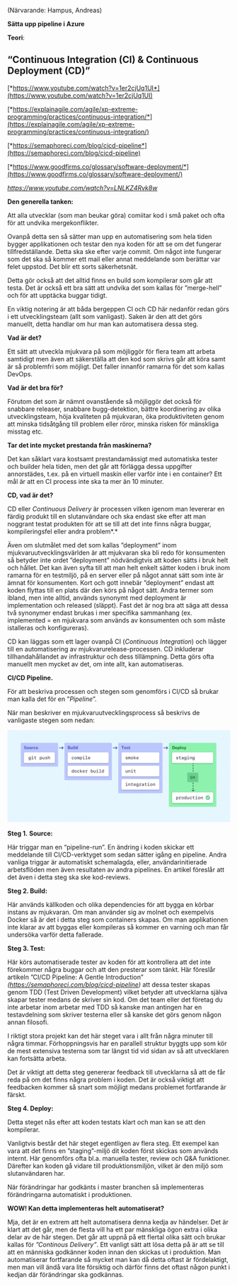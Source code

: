 (Närvarande: Hampus, Andreas)

**Sätta upp pipeline i Azure**







**Teori**: 

## “Continuous Integration (CI) & Continuous Deployment (CD)”

[*https://www.youtube.com/watch?v=1er2cjUq1UI*](https://www.youtube.com/watch?v=1er2cjUq1UI)

[*https://explainagile.com/agile/xp-extreme-programming/practices/continuous-integration/*](https://explainagile.com/agile/xp-extreme-programming/practices/continuous-integration/)

[*https://semaphoreci.com/blog/cicd-pipeline*](https://semaphoreci.com/blog/cicd-pipeline)

[*https://www.goodfirms.co/glossary/software-deployment/*](https://www.goodfirms.co/glossary/software-deployment/)

*https://www.youtube.com/watch?v=LNLKZ4Rvk8w*

 

**Den generella tanken:**

Att alla utvecklar (som man beukar göra) comiitar kod i små paket och ofta för att undvika mergekonflikter.

Ovanpå detta sen så sätter man upp en automatisering som hela tiden bygger applikationen och testar den nya koden för att se om det fungerar tillfredställande. Detta ska ske efter varje commit. Om något inte fungerar som det ska så kommer ett mail eller annat meddelande som berättar var felet uppstod. Det blir ett sorts säkerhetsnät. 

 

Detta gör också att det alltid finns en build som kompilerar som går att testa. Det är också ett bra sätt att undvika det som kallas för ”merge-hell” och för att upptäcka buggar tidigt.

 

En viktig notering är att båda bergeppen CI och CD här nedanför redan görs i ett utvecklingsteam (allt som vanligast). Saken är den att det görs manuellt, detta handlar om hur man kan automatisera dessa steg.

 

**Vad är det?**

Ett sätt att utveckla mjukvara på som möjliggör för flera team att arbeta samtidigt men även att säkerställa att den kod som skrivs går att köra samt är så problemfri som möjligt. Det faller innanför ramarna för det som kallas DevOps.

 

**Vad är det bra för?**

Förutom det som är nämnt ovanstående så möjliggör det också för snabbare releaser, snabbare bugg-detektion, bättre koordinering av olika utvecklingsteam, höja kvaliteten på mjukvaran, öka produktiviteten genom att minska tidsåtgång till problem eller röror, minska risken för mänskliga misstag etc.

 

**Tar det inte mycket prestanda från maskinerna?**

Det kan såklart vara kostsamt prestandamässigt med automatiska tester och builder hela tiden, men det går att förlägga dessa uppgifter annorstädes, t.ex. på en virtuell maskin eller varför inte i en container? Ett mål är att en CI process inte ska ta mer än 10 minuter.

 

**CD, vad är det?**

CD eller *Continuous Delivery* är processen vilken igenom man levererar en färdig produkt till en slutanvändare och ska endast ske efter att man noggrant testat produkten för att se till att det inte finns några buggar, kompileringsfel eller andra problem*.*

 

Även om slutmålet med det som kallas ”deployment” inom mjukvaruutvecklingsvärlden är att mjukvaran ska bli redo för konsumenten så betyder inte ordet ”deployment” nödvändigtvis att koden sätts i bruk helt och hållet. Det kan även syfta till att man helt enkelt sätter koden i bruk inom ramarna för en testmiljö, på en server eller på något annat sätt som inte är ämnat för konsumenten. Kort och gott innebär ”deployment” endast att koden flyttas till en plats där den körs på något sätt. Andra termer som ibland, men inte alltid, används synonymt med deployment är implementation och released (släppt). Fast det är nog bra att säga att dessa två synonymer endast brukas i mer specifika sammanhang (ex. implemented = en mjukvara som används av konsumenten och som måste istalleras och konfigureras).

 

CD kan läggas som ett lager ovanpå CI (*Continuous Integration*) och lägger till en automatisering av mjukvarurelease-processen. CD inkluderar tillhandahållandet av infrastruktur och dess tillämpning. Detta görs ofta manuellt men mycket av det, om inte allt, kan automatiseras.

 

**CI/CD Pipeline.**

För att beskriva processen och stegen som genomförs i CI/CD så brukar man kalla det för en ”*Pipeline*”.

När man beskriver en mjukvaruutvecklingsprocess så beskrivs de vanligaste stegen som nedan:

![CI/CD pipeline stages](Pipeline.png)

**Steg 1.** **Source:**

Här triggar man en “pipeline-run”. En ändring i koden skickar ett meddelande till CI/CD-verktyget som sedan sätter igång en pipeline. Andra vanliga triggar är automatiskt schemalagda, eller, användarinitierade arbetsflöden men även resultaten av andra pipelines. En artikel föreslår att det även i detta steg ska ske kod-reviews.

 

**Steg 2. Build:**

Här används källkoden och olika dependencies för att bygga en körbar instans av mjukvaran. Om man använder sig av molnet och exempelvis Docker så är det i detta steg som containers skapas. Om man applikationen inte klarar av att byggas eller kompileras så kommer en varning och man får undersöka varför detta fallerade. 

 

**Steg 3. Test:**

Här körs automatiserade tester av koden för att kontrollera att det inte förekommer några buggar och att den presterar som tänkt. Här föreslår artikeln ”CI/CD Pipeline: A Gentle Introduction” *(https://semaphoreci.com/blog/cicd-pipeline)* att dessa tester skapas genom TDD (Test Driven Development) vilket betyder att utvecklarna själva skapar tester medans de skriver sin kod. Om det team eller det företag du inte arbetar inom arbetar med TDD så kanske man antingen har en testavdelning som skriver testerna eller så kanske det görs genom någon annan filosofi.

 

I riktigt stora projekt kan det här steget vara i allt från några minuter till några timmar. Förhoppningsvis har en parallell struktur byggts upp som kör de mest extensiva testerna som tar längst tid vid sidan av så att utvecklaren kan fortsätta arbeta.

 

Det är viktigt att detta steg genererar feedback till utvecklarna så att de får reda på om det finns några problem i koden. Det är också viktigt att feedbacken kommer så snart som möjligt medans problemet fortfarande är färskt.

 

**Steg 4. Deploy:**

Detta steget nås efter att koden testats klart och man kan se att den kompilerar.

Vanligtvis består det här steget egentligen av flera steg. Ett exempel kan vara att det finns en ”staging”-miljö dit koden först skickas som används internt. Här genomförs ofta bl.a. manuella tester, review och Q&A funktioner. Därefter kan koden gå vidare till produktionsmiljön, vilket är den miljö som slutanvändaren har. 

När förändringar har godkänts i master branchen så implementeras förändringarna automatiskt i produktionen.

 

**WOW! Kan detta implementeras helt automatiserat?**

Mja, det är en extrem att helt automatisera denna kedja av händelser. Det är klart att det går, men de flesta vill ha ett par mänskliga ögon extra i olika delar av de här stegen. Det går att uppnå på ett flertal olika sätt och brukar kallas för *”Continous Delivery”*. Ett vanligt sätt att lösa detta på är att se till att en människa godkänner koden innan den skickas ut i produktion. Man automatiserar fortfarande så mycket man kan då detta oftast är fördelaktigt, men man vill ändå vara lite försiktig och därför finns det oftast någon punkt i kedjan där förändringar ska godkännas.

